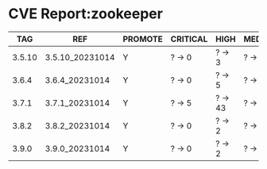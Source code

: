 # CVE Report:zookeeper
|  TAG   |       REF       | PROMOTE | CRITICAL |  HIGH   | MEDIUM  |   LOW   | UNKNOWN |
|--------|-----------------|---------|----------|---------|---------|---------|---------|
| 3.5.10 | 3.5.10_20231014 | Y       | ? -> 0   | ? -> 3  | ? -> 19 | ? -> 34 | ? -> 0  |
| 3.6.4  | 3.6.4_20231014  | Y       | ? -> 0   | ? -> 5  | ? -> 19 | ? -> 34 | ? -> 0  |
| 3.7.1  | 3.7.1_20231014  | Y       | ? -> 5   | ? -> 43 | ? -> 46 | ? -> 86 | ? -> 0  |
| 3.8.2  | 3.8.2_20231014  | Y       | ? -> 0   | ? -> 2  | ? -> 10 | ? -> 34 | ? -> 0  |
| 3.9.0  | 3.9.0_20231014  | Y       | ? -> 0   | ? -> 2  | ? -> 10 | ? -> 34 | ? -> 0  |
